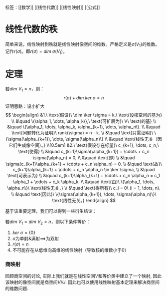 标签：[[数学]] [[线性代数]] [[线性映射]] [[公式]]

# 线性代数的秩

简单来说，线性映射到秩就是线性映射像空间的维数。严格定义是$\sigma(V_1)$的维数。记作$r(\sigma)$。即$r(\sigma) = dim\ \sigma(V_1)$。

# 定理

若$dim\ V_1 = n$，则：
$$
r(\sigma) + dim\ ker\ \sigma = n
$$
证明思路：设小扩大
$$
\begin{align}
&1.\ \text{假设}\ \dim \ker \sigma = k,\ \text{设核空间的基为} \\ 
&\quad \{\alpha_1, \dots, \alpha_k\},\ \text{可扩展为}\ V\ \text{的基} \\
&\quad \{\alpha_1, \dots, \alpha_k, \alpha_{k+1}, \dots, \alpha_n\}. \\
&\quad \text{问题转化为证明}\ rank(\sigma) = n - k. \\
&\quad \text{只需证明}\ \{\sigma(\alpha_{k+1}), \dots, \sigma(\alpha_n)\} \\
&\quad \text{线性无关（因它们生成像空间）。} \\[0.5em]
&2.\ \text{假设存在标量}\ c_{k+1}, \dots, c_n,\ \text{使得} \\
&\quad c_{k+1}\sigma(\alpha_{k+1}) + \cdots + c_n \sigma(\alpha_n) = 0, \\
&\quad \text{即} \\
&\quad \sigma(c_{k+1}\alpha_{k+1} + \cdots + c_n \alpha_n) = 0. \\
&\quad \text{故}\ c_{k+1}\alpha_{k+1} + \cdots + c_n \alpha_n \in \ker \sigma, \\
&\quad \text{可表示为} \\
&\quad c_{k+1}\alpha_{k+1} + \cdots + c_n \alpha_n = c_1 \alpha_1 + \cdots + c_k \alpha_k. \\
&\quad \text{由}\ \{\alpha_1, \dots, \alpha_n\}\ \text{线性无关，} \\
&\quad \text{得所有}\ c_i = 0\ (i = 1, \dots, n). \\
&\quad \text{因此}\ \{\sigma(\alpha_{k+1}), \dots, \sigma(\alpha_n)\}\ \text{线性无关。}
\end{align}
$$

基于该重要定理，我们可以得到一些衍生结论：

若$dim\ V_1 = dim\ V_2 = n$，则以下条件等价：
1. $ker\ \sigma = \{0\}$
2. $\sigma$为单射&满射$\implies$为双射
3. $r(\sigma) = n$
4. 不可能存在从低维向高维的线性映射（导致核的维数小于0）

### 商映射

回顾商空间的讨论, 实际上我们就是在线性空间$V$和等价类中建立了一个映射, 因此该映射的像空间就是商空间$V/U$. 因此也可以使用线性映射基本定理来解决商空间的维数问题. 